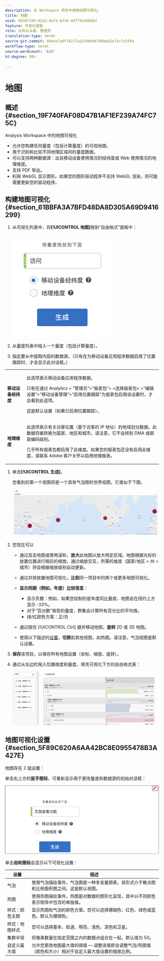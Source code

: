 ```yaml
---
description: 在 Workspace 项目中使用地图可视化。
title: 地图
uuid: 6038f336-62a3-4efa-8316-4d7792468db3
feature: 可视化图表
role: 业务从业者，管理员
translation-type: tm+mt
source-git-commit: 894ee7a8f761f7aa2590e06708be82e7ecfa3f6d
workflow-type: tm+mt
source-wordcount: '629'
ht-degree: 99%

---
```



# 地图

## 概述 {#section_19F740FAF08D47B1AF1EF239A74FC75C}

Analysis Workspace 中的地图可视化

* 允许您构建任何量度（包括计算量度）的可视地图。
* 用于识别和比较不同地理区域间的量度数据。
* 可以支持两种数据源：出自移动设备使用情况的经纬度或 Web 使用情况的地理维度。
* 支持 PDF 导出。
* 利用 WebGL 显示图形。如果您的图形驱动程序不支持 WebGL 渲染，则可能需要更新您的驱动程序。

## 构建地图可视化 {#section_61BBFA3A7BFD48DA8D305A69D9416299}

1. 从可视化列表中，将&#x200B;**[!UICONTROL 地图]**&#x200B;拖到“自由格式”面板中：

   ![](assets/map-viz1.png)

1. 从量度列表中拖入一个量度（包括计算量度）。
1. 指定要从中提取内容的数据源。（只有在为移动设备应用程序数据启用了位置跟踪时，才会显示此对话框。）

<table id="table_CD54B433464B4282A7524FB187016C47"> 
 <tbody> 
  <tr> 
   <td colname="col1"> <p><b>移动设备经纬度</b> </p> </td> 
   <td colname="col2"> <p>此选项表示移动设备应用程序数据。 </p> <p>只有在通过 <span class="ignoretag"><span class="uicontrol">Analytics</span> &gt; <span class="uicontrol">“管理员”</span>&gt;<span class="uicontrol">“报表包”</span>&gt; <span class="uicontrol">&lt;选择报表包&gt;</span> &gt;<span class="uicontrol">“编辑设置”</span>&gt;<span class="uicontrol">“移动设备管理”</span>&gt;<span class="uicontrol">“启用位置跟踪”</span></span>为报表包启用该设置时，才会看到此选项。 </p> <p>这是默认设置（如果已启用位置跟踪）。 </p> </td> 
  </tr> 
  <tr> 
   <td colname="col1"> <p><b>地理维度</b> </p> </td> 
   <td colname="col2"> <p>此选项表示有关访客位置（基于访客的 IP 地址）的地域划分数据。此数据将被转换为国家、地区和城市。请注意，它不会转到 DMA 或邮政编码级别。 </p> <p>几乎所有报表包都启用了此维度。如果您的报表包还没有启用此维度，请联系 Adobe 客户关怀以启用地理报表。 </p> </td> 
  </tr> 
 </tbody> 
</table>

1. 单击&#x200B;**[!UICONTROL 生成]**。

   您看到的第一个视图将是一个具有气泡图的世界视图，它类似于下图。

   ![](assets/bubble-world-view.png)

1. 您现在可以

   * 通过双击地图或使用滚轮，**放大**&#x200B;此地图以放大特定区域。地图根据光标的放置位置进行相应的缩放。通过缩放交互，所需的维度（国家/地区 > 州 > 城市）将会根据缩放级别自动更新。
   * 通过并排放置地图可视化，**比较**&#x200B;同一项目中的两个或更多地图可视化。
   * **显示同期（例如，年度）比较信息**：

      * 显示负数：例如，如果您绘制的是年度同比量度，地图会在纽约上方显示 -33%。
      * 对于“百分数”类型的量度，群集会计算所有百分比的平均值。
      * 绿/红颜色方案：正/负
   * 通过按住 [!UICONTROL Ctrl] 键并移动地图，**旋转** 2D 或 3D 地图。

   * 使用以下描述的[设置](/help/analyze/analysis-workspace/visualizations/map-visualization.md#section_5F89C620A6AA42BC8E0955478B3A427E)，**切换**&#x200B;到其他视图，如热图。请注意，气泡视图是默认设置。


1. **保存**&#x200B;该项目，以保存所有地图设置（坐标、缩放、旋转）。
1. 通过从左边栏拖入位置维度和量度，填充可视化下方的自由格式表：

   ![](assets/location-dimensions.png)

## 地图可视化设置 {#section_5F89C620A6AA42BC8E0955478B3A427E}

地图存在 2 组设置：

单击右上方的&#x200B;**扳手图标**，可重新显示用于更改量度和数据源的初始对话框：

![](assets/map-wrench.png)

单击&#x200B;**齿轮图标**&#x200B;会显示以下可视化设置：

| 设置 | 描述 |
|--- |--- |
| 气泡 | 使用气泡描绘事件。气泡图是一种多变量图表，其形式介于散点图和比例面积图之间。这是默认视图。 |
| 热图 | 使用热图描绘事件。热图是对数据的图形化呈现，其中以不同颜色表示矩阵中包含的单独值。 |
| 样式：颜色主题 | 显示热图和气泡的颜色方案。您可以选择珊瑚色、红色、绿色或蓝色。默认为珊瑚色。 |
| 样式：地图样式 | 您可以选择基本、街道、明亮、浅色、深色和卫星。 |
| 集群半径 | 将像素数量在指定范围之内的数据点组合在一起。默认值为 50。 |
| 自定义最大值 | 允许您更改地图最大值的阈值 — 调整该值即会调整气泡/热图值（颜色和大小）相对于自定义最大值设置的缩放比例。 |
